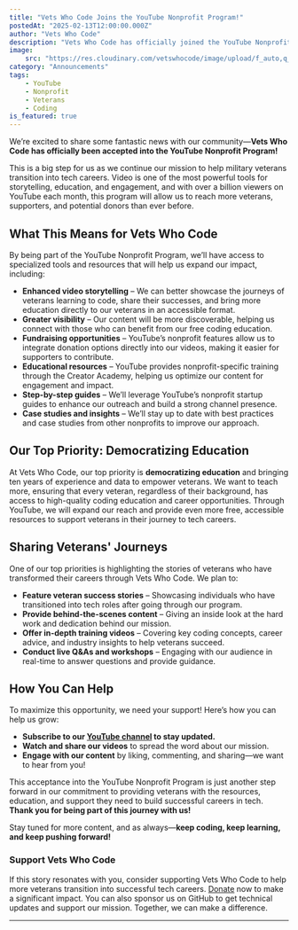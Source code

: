 ```yaml
---
title: "Vets Who Code Joins the YouTube Nonprofit Program!"
postedAt: "2025-02-13T12:00:00.000Z"
author: "Vets Who Code"
description: "Vets Who Code has officially joined the YouTube Nonprofit Program! This new opportunity allows us to expand our reach, provide more free coding education to veterans, and enhance our storytelling and fundraising capabilities."
image:
    src: "https://res.cloudinary.com/vetswhocode/image/upload/f_auto,q_auto,g_auto/v1739470035/youtube-program-header_zctrxo.jpg"
category: "Announcements"
tags:
    - YouTube
    - Nonprofit
    - Veterans
    - Coding
is_featured: true
---
```


We’re excited to share some fantastic news with our community—**Vets Who Code has officially been accepted into the YouTube Nonprofit Program!**

This is a big step for us as we continue our mission to help military veterans transition into tech careers. Video is one of the most powerful tools for storytelling, education, and engagement, and with over a billion viewers on YouTube each month, this program will allow us to reach more veterans, supporters, and potential donors than ever before.

## What This Means for Vets Who Code

By being part of the YouTube Nonprofit Program, we’ll have access to specialized tools and resources that will help us expand our impact, including:

- **Enhanced video storytelling** – We can better showcase the journeys of veterans learning to code, share their successes, and bring more education directly to our veterans in an accessible format.
- **Greater visibility** – Our content will be more discoverable, helping us connect with those who can benefit from our free coding education.
- **Fundraising opportunities** – YouTube’s nonprofit features allow us to integrate donation options directly into our videos, making it easier for supporters to contribute.
- **Educational resources** – YouTube provides nonprofit-specific training through the Creator Academy, helping us optimize our content for engagement and impact.
- **Step-by-step guides** – We’ll leverage YouTube’s nonprofit startup guides to enhance our outreach and build a strong channel presence.
- **Case studies and insights** – We’ll stay up to date with best practices and case studies from other nonprofits to improve our approach.

## Our Top Priority: Democratizing Education

At Vets Who Code, our top priority is **democratizing education** and bringing ten years of experience and data to empower veterans. We want to teach more, ensuring that every veteran, regardless of their background, has access to high-quality coding education and career opportunities. Through YouTube, we will expand our reach and provide even more free, accessible resources to support veterans in their journey to tech careers.

## Sharing Veterans' Journeys

One of our top priorities is highlighting the stories of veterans who have transformed their careers through Vets Who Code. We plan to:

- **Feature veteran success stories** – Showcasing individuals who have transitioned into tech roles after going through our program.
- **Provide behind-the-scenes content** – Giving an inside look at the hard work and dedication behind our mission.
- **Offer in-depth training videos** – Covering key coding concepts, career advice, and industry insights to help veterans succeed.
- **Conduct live Q&As and workshops** – Engaging with our audience in real-time to answer questions and provide guidance.

## How You Can Help

To maximize this opportunity, we need your support! Here’s how you can help us grow:

- **Subscribe to our [YouTube channel](https://www.youtube.com/@vetswhocode) to stay updated.**
- **Watch and share our videos** to spread the word about our mission.
- **Engage with our content** by liking, commenting, and sharing—we want to hear from you!

This acceptance into the YouTube Nonprofit Program is just another step forward in our commitment to providing veterans with the resources, education, and support they need to build successful careers in tech. **Thank you for being part of this journey with us!**

Stay tuned for more content, and as always—**keep coding, keep learning, and keep pushing forward!**

### Support Vets Who Code

If this story resonates with you, consider supporting Vets Who Code to help more veterans transition into successful tech careers. [Donate](https://vetswhocode.io/donate) now to make a significant impact. You can also sponsor us on GitHub to get technical updates and support our mission. Together, we can make a difference.

---
